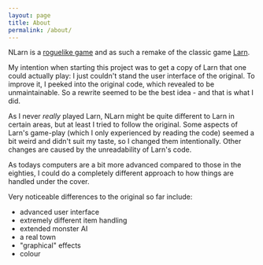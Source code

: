 ```yaml
---
layout: page
title: About
permalink: /about/
---
```



NLarn is a [roguelike game](http://roguebasin.roguelikedevelopment.org/index.php?title=What_a_roguelike_is) and as such a remake of the classic game [Larn](http://en.wikipedia.org/wiki/Larn_(video_game)).

My intention when starting this project was to get a copy of Larn that one could actually play: I just couldn't stand the user interface of the original. To improve it, I peeked into the original code, which revealed to be unmaintainable. So a rewrite seemed to be the best idea - and that is what I did.

As I never _really_ played Larn, NLarn might be quite different to Larn in certain areas, but at least I tried to follow the original. Some aspects of Larn's game-play (which I only experienced by reading the code) seemed a bit weird and didn't suit my taste, so I changed them intentionally. Other changes are caused by the unreadability of Larn's code.

As todays computers are a bit more advanced compared to those in the eighties, I could do a completely different approach to how things are handled under the cover.

Very noticeable differences to the original so far include:
* advanced user interface
* extremely different item handling
* extended monster AI
* a real town
* "graphical" effects
* colour
